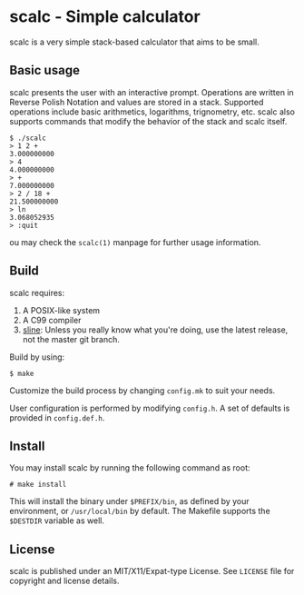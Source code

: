 # scalc - Simple calculator

scalc is a very simple stack-based calculator that aims to be small.

## Basic usage

scalc presents the user with an interactive prompt. Operations are written in
Reverse Polish Notation and values are stored in a stack. Supported operations
include basic arithmetics, logarithms, trignometry, etc. scalc also supports
commands that modify the behavior of the stack and scalc itself.

```
$ ./scalc
> 1 2 +
3.000000000
> 4
4.000000000
> +
7.000000000
> 2 / 18 +
21.500000000
> ln
3.068052935
> :quit
```

ou may check the ``scalc(1)`` manpage for further usage information.

## Build

scalc requires:

1. A POSIX-like system
2. A C99 compiler
3. [sline](https://github.com/ariadnavigo/sline): Unless you really know what 
   you're doing, use the latest release, not the master git branch. 

Build by using:

```
$ make
```

Customize the build process by changing ``config.mk`` to suit your needs.

User configuration is performed by modifying ``config.h``. A set of defaults is
provided in ``config.def.h``.

## Install

You may install scalc by running the following command as root:

```
# make install
```

This will install the binary under ``$PREFIX/bin``, as defined by your
environment, or ``/usr/local/bin`` by default. The Makefile supports the
``$DESTDIR`` variable as well.

## License

scalc is published under an MIT/X11/Expat-type License. See ``LICENSE`` file
for copyright and license details.
